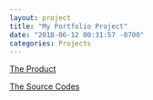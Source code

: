 ```yaml
---
layout: project
title: "My Portfolio Project"
date: "2018-06-12 00:31:57 -0700"
categories: Projects
---
```


[The Product](https://curious-yu.github.io/WY_Portfolio/)

[The Source Codes](https://github.com/Curious-Yu/WY_Portfolio)
